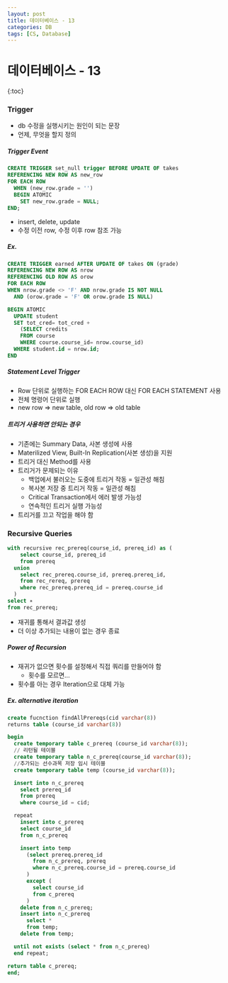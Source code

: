 ```yaml
---
layout: post
title: 데이터베이스 - 13
categories: DB
tags: [CS, Database]
---
```


# 데이터베이스 - 13

{:toc}

### Trigger

- db 수정을 실행시키는 원인이 되는 문장
- 언제, 무엇을 할지 정의

##### Trigger Event

```SQL
CREATE TRIGGER set_null trigger BEFORE UPDATE OF takes
REFERENCING NEW ROW AS new_row
FOR EACH ROW
  WHEN (new_row.grade = '')
  BEGIN ATOMIC
    SET new_row.grade = NULL;
END;
```

- insert, delete, update
- 수정 이전 row, 수정 이후 row 참조 가능

##### Ex.

```sql
CREATE TRIGGER earned AFTER UPDATE OF takes ON (grade)
REFERENCING NEW ROW AS nrow
REFERENCING OLD ROW AS orow
FOR EACH ROW
WHEN nrow.grade <> 'F' AND nrow.grade IS NOT NULL
  AND (orow.grade = 'F' OR orow.grade IS NULL)

BEGIN ATOMIC
  UPDATE student
  SET tot_cred= tot_cred +
    (SELECT credits
    FROM course
    WHERE course.course_id= nrow.course_id)
  WHERE student.id = nrow.id;
END
```

##### Statement Level Trigger

- Row 단위로 실행하는 FOR EACH ROW 대신 FOR EACH STATEMENT 사용
- 전체 명령어 단위로 실행
- new row => new table, old row => old table

##### 트리거 사용하면 안되는 경우

- 기존에는 Summary Data, 사본 생성에 사용
- Materilized View, Built-In Replication(사본 생성)을 지원
- 트리거 대신 Method를 사용
- 트리거가 문제되는 이유
  - 백업에서 불러오는 도중에 트리거 작동 = 일관성 해침
  - 복사본 저장 중 트리거 작동 = 일관성 해침
  - Critical Transaction에서 에러 발생 가능성
  - 연속적인 트리거 실행 가능성
- 트리거를 끄고 작업을 해야 함

### Recursive Queries

```sql
with recursive rec_prereq(course_id, prereq_id) as (
    select course_id, prereq_id
    from prereq
  union
    select rec_prereq.course_id, prereq.prereq_id,
    from rec_rereq, prereq
    where rec_prereq.prereq_id = prereq.course_id
  )
select ∗
from rec_prereq;
```

- 재귀를 통해서 결과값 생성
- 더 이상 추가되는 내용이 없는 경우 종료

##### Power of Recursion

- 재귀가 없으면 횟수를 설정해서 직접 쿼리를 만들어야 함
  - 횟수를 모르면...
- 횟수를 아는 경우 Iteration으로 대체 가능

##### Ex. alternative iteration

```sql
create fucnction findAllPrereqs(cid varchar(8))
returns table (course_id varchar(8))

begin
  create temporary table c_prereq (course_id varchar(8));
  // 리턴될 테이블
  create temporary table n_c_prereq(course_id varchar(8));
  //추가되는 선수과목 저장 임시 테이블
  create temporary table temp (course_id varchar(8));

  insert into n_c_prereq
    select prereq_id
    from prereq
    where course_id = cid;

  repeat
    insert into c_prereq
    select course_id
    from n_c_prereq

    insert into temp
      (select prereq.prereq_id
        from n_c_prereq, prereq
        where n_c_prereq.course_id = prereq.course_id
      )
      except (
        select course_id
        from c_prereq
      )
    delete from n_c_prereq;
    insert into n_c_prereq
      select *
      from temp;
    delete from temp;

  until not exists (select * from n_c_prereq)
  end repeat;

return table c_prereq;
end;
```
